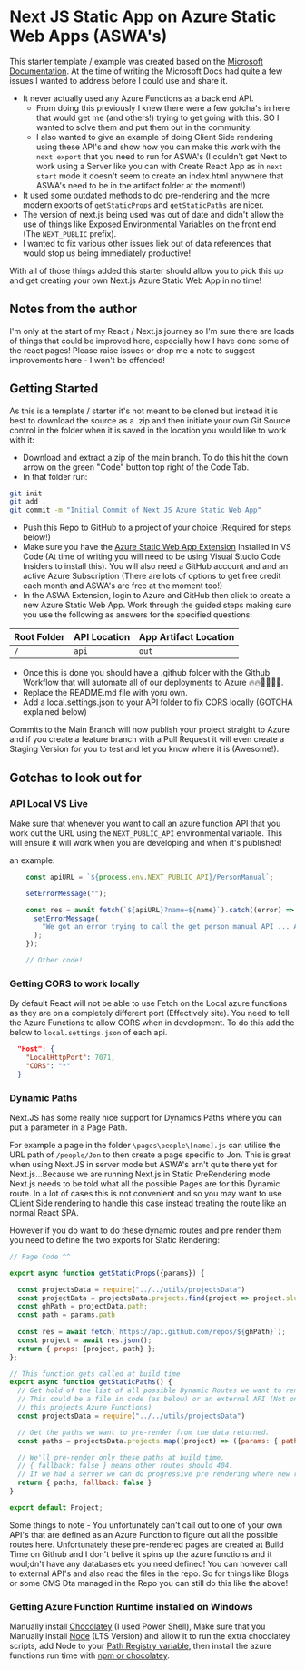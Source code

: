 # Next JS Static App on Azure Static Web Apps (ASWA's)

This starter template / example was created based on the [Microsoft Documentation](https://docs.microsoft.com/en-us/azure/static-web-apps/deploy-nextjs). At the time of writing the Microsoft Docs had quite a few issues I wanted to address before I could use and share it.

- It never actually used any Azure Functions as a back end API.
  - From doing this previously I knew there were a few gotcha's in here that would get me (and others!) trying to get going with this. SO I wanted to solve them and put them out in the community.
  - I also wanted to give an example of doing Client Side rendering using these API's and show how you can make this work with the `next export` that you need to run for ASWA's (I couldn't get Next to work using a Server like you can with Create React App as in `next start` mode it doesn't seem to create an index.html anywhere that ASWA's need to be in the artifact folder at the moment!)
- It used some outdated methods to do pre-rendering and the more modern exports of `getStaticProps` and `getStaticPaths` are nicer.
- The version of next.js being used was out of date and didn't allow the use of things like Exposed Environmental Variables on the front end (The `NEXT_PUBLIC` prefix).
- I wanted to fix various other issues liek out of data references that would stop us being immediately productive!

With all of those things added this starter should allow you to pick this up and get creating your own Next.js Azure Static Web App in no time!

## Notes from the author

I'm only at the start of my React / Next.js journey so I'm sure there are loads of things that could be improved here, especially how I have done some of the react pages! Please raise issues or drop me a note to suggest improvements here - I won't be offended!

## Getting Started

As this is a template / starter it's not meant to be cloned but instead it is best to download the source as a .zip and then initiate your own Git Source control in the folder when it is saved in the location you would like to work with it:

- Download and extract a zip of the main branch. To do this hit the down arrow on the green "Code" button top right of the Code Tab.
- In that folder run:

```bash
git init
git add .
git commit -m "Initial Commit of Next.JS Azure Static Web App"
```

- Push this Repo to GitHub to a project of your choice (Required for steps below!)
- Make sure you have the [Azure Static Web App Extension](https://marketplace.visualstudio.com/items?itemName=ms-azuretools.vscode-azurestaticwebapps) Installed in VS Code (At time of writing you will need to be using Visual Studio Code Insiders to install this). You will also need a GitHub account and and an active Azure Subscription (There are lots of options to get free credit each month and ASWA's are free at the moment too!)
- In the ASWA Extension, login to Azure and GitHub then click to create a new Azure Static Web App.
Work through the guided steps making sure you use the following as answers for the specified questions:

| Root Folder   | API Location  | App Artifact Location           |
| ---  | --- | --- |
| `/`           | `api`         | `out`                           |

- Once this is done you should have a .github folder with the Github Workflow that will automate all of our deployments to Azure 🔥🔥🏃‍♂️🏃‍♂️.
- Replace the README.md file with yoru own.
- Add a local.settings.json to your API folder to fix CORS locally (GOTCHA explained below)

Commits to the Main Branch will now publish your project straight to Azure and if you create a feature branch with a Pull Request it will even create a Staging Version for you to test and let you know where it is (Awesome!).

## Gotchas to look out for

### API Local VS Live

Make sure that whenever you want to call an azure function API that you work out the URL using the `NEXT_PUBLIC_API` environmental variable. This will ensure it will work when you are developing and when it's published!

an example:

```js
    const apiURL = `${process.env.NEXT_PUBLIC_API}/PersonManual`;

    setErrorMessage("");

    const res = await fetch(`${apiURL}?name=${name}`).catch((error) => {
      setErrorMessage(
        "We got an error trying to call the get person manual API ... Are the Azure Functions running?"
      );
    });

    // Other code!
```

### Getting CORS to work locally

By default React will not be able to use Fetch on the Local azure functions as they are on a completely different port (Effectively site). You need to tell the Azure Functions to allow CORS when in development. To do this add the below to ``local.settings.json`` of each api.

```json
  "Host": {
    "LocalHttpPort": 7071,
    "CORS": "*"
  }
```

### Dynamic Paths

Next.JS has some really nice support for Dynamics Paths where you can put a parameter in a Page Path.

For example a page in the folder `\pages\people\[name].js` can utilise the URL path of `/people/Jon` to then create a page specific to Jon. This is great when using Next.JS in server mode but ASWA's arn't quite there yet for Next.js...Because we are running Next.js in Static PreRendering mode Next.js needs to be told what all the possible Pages are for this Dynamic route. In a lot of cases this is not convenient and so you may want to use CLient Side rendering to handle this case instead treating the route like an normal React SPA.

However if you do want to do these dynamic routes and pre render them you need to define the two exports for Static Rendering:

```js
// Page Code ^^

export async function getStaticProps({params}) {

  const projectsData = require("../../utils/projectsData")
  const projectData = projectsData.projects.find(project => project.slug === params.path);
  const ghPath = projectData.path;
  const path = params.path
  
  const res = await fetch(`https://api.github.com/repos/${ghPath}`);
  const project = await res.json();
  return { props: {project, path} };
};

// This function gets called at build time
export async function getStaticPaths() {
  // Get hold of the list of all possible Dynamic Routes we want to render.
  // This could be a file in code (as below) or an external API (Not one of
  // this projects Azure Functions)
  const projectsData = require("../../utils/projectsData")

  // Get the paths we want to pre-render from the data returned.
  const paths = projectsData.projects.map((project) => ({params: { path: project.slug}}))

  // We'll pre-render only these paths at build time.
  // { fallback: false } means other routes should 404.
  // If we had a server we can do progressive pre rendering where new routes are rendered and stored!.. But we can't!
  return { paths, fallback: false }
}

export default Project;

```

Some things to note - You unfortunately can't call out to one of your own API's that are defined as an Azure Function to figure out all the possible routes here. Unfortunately these pre-rendered pages are created at Build Time on Github and I don't belive it spins up the azure functions and it woul;dn't have any databases etc you need defined! You can however call to external API's and also read the files in the repo. So for things like Blogs or some CMS Dta managed in the Repo you can still do this like the above!

### Getting Azure Function Runtime installed on Windows

Manually install [Chocolatey](https://chocolatey.org/docs/installation) (I used Power Shell), Make sure that you Manually install [Node](https://phoenixnap.com/kb/install-node-js-npm-on-windows) (LTS Version) and allow it to run the extra chocolatey scripts, add Node to your [Path Registry variable](https://stackoverflow.com/questions/30318628/the-term-node-is-not-recognized-in-powershell), then install the azure functions run time with [npm or chocolatey](https://www.npmjs.com/package/azure-functions-core-tools).
